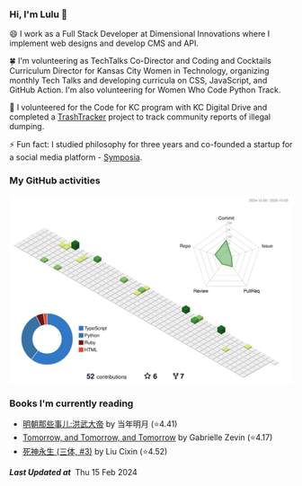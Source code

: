 ### Hi, I'm Lulu 👋

😄 I work as a Full Stack Developer at Dimensional Innovations where I implement web designs and develop CMS and API.

🍀 I'm volunteering as TechTalks Co-Director and Coding and Cocktails Curriculum Director for Kansas City Women in Technology, organizing monthly Tech Talks and developing curricula on CSS, JavaScript, and GitHub Action. I'm also volunteering for Women Who Code Python Track.

🌱 I volunteered for the Code for KC program with KC Digital Drive and completed a [TrashTracker](https://github.com/codeforkansascity/TrashTrackerWebApp) project to track community reports of illegal dumping.

⚡ Fun fact: I studied philosophy for three years and co-founded a startup for a social media platform - [Symposia](https://www.projectsymposia.com/).

<!-- [![Top Langs](https://github-readme-stats.vercel.app/api/top-langs/?username=lulu-cao&layout=compact)](https://github.com/lulu-cao/github-readme-stats) -->
### My GitHub activities
<p align="center">
	<picture>
	  <source media="(prefers-color-scheme: dark)" srcset="https://raw.githubusercontent.com/lulu-cao/lulu-cao/output-3d-contrib/night.svg" />
	  <source media="(prefers-color-scheme: light)" srcset="https://raw.githubusercontent.com/lulu-cao/lulu-cao/output-3d-contrib/day.svg" />
	  <img alt="github profile contributions chart" src="https://raw.githubusercontent.com/lulu-cao/lulu-cao/output-3d-contrib/day.svg" />
	</picture>
</p>
<!-- ![](./profile-3d-contrib/profile-night-green.svg) -->

### Books I'm currently reading
<!-- GOODREADS-LIST:START -->
- [明朝那些事儿:洪武大帝](https://www.goodreads.com/review/show/6303212518?utm_medium=api&utm_source=rss) by 当年明月 (⭐️4.41)
- [Tomorrow, and Tomorrow, and Tomorrow](https://www.goodreads.com/review/show/6004744150?utm_medium=api&utm_source=rss) by Gabrielle Zevin (⭐️4.17)
- [死神永生 (三体, #3)](https://www.goodreads.com/review/show/5995145113?utm_medium=api&utm_source=rss) by Liu Cixin (⭐️4.52)
<!-- GOODREADS-LIST:END -->

<!--STARTS_HERE_QUOTE_README-->
<!--ENDS_HERE_QUOTE_README-->
<i><b>Last Updated at</b></i>&nbsp;<!-- LAST-UPDATE:START -->
Thu  15 Feb 2024
<!-- LAST-UPDATE:END -->

